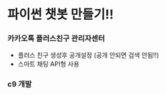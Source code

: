 # 파이썬 챗봇 만들기!!

### 카카오톡 플러스친구 관리자센터

- 플러스 친구 생성후 공개설정 (공개 안되면 검색 안됨!!)
- 스마트 채팅 API형 사용


### c9 개발